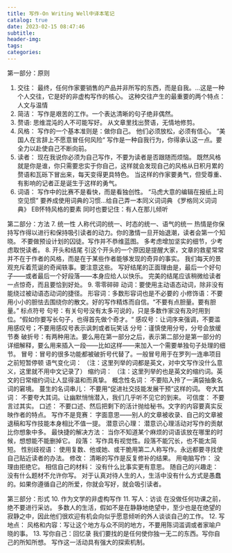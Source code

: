 ```yaml
---
title: 写作-On Writing Well中译本笔记
catalog: true
date: 2023-02-15 08:47:46
subtitle:
header-img:
tags:
categories:
---
```


第一部分：原则
1. 交往：
	最终，任何作家要销售的产品并非所写的东西，而是自我。...这是一种个人交往，它是好的非虚构写作的核心。
这种交往产生的最重要的两个特点：人文与温情
2. 简洁：
	写作是艰苦的工作。一个表达清晰的句子绝非偶然。
3. 赘语:
	思维混沌的人不可能写好。
	从文章里找出赘语，无情地修剪。
4. 风格：
	写作的一个基本准则是：做你自己。
	他们必须放松，必须有信心。
	“美国人在言辞上不愿意冒任何风险“
	写作是一种自我行为，你得承认这一点。要全力以赴使自己不断向前。
5. 读者：
	现在我说你必须为自己写作，不要为读者是否跟随而烦恼。
	既然风格就是你是谁，你只需要忠实于你自己，这样就会发现自己的风格从日积月累的赘语和瓦砾下冒出来，每天变得更具特色。
	当这样的作家要勇气，但受尊重、有影响的记者正是诞生于这样的勇气。
6. 词语：
	写作中的比赛不是看快，而是看独创性。
	“马虎大意的编辑在报纸上司空见惯”
	要养成使用词典的习惯...给自己弄一本同义词词典
	《罗格同义词词典》
	EB怀特风格的要素
	同时也要记住：有人在那儿倾听

第二部分：方法
7. 统一性
	人称代词的统一、时态的统一、语气的统一
	热情是你保持写作得以进行和保持吸引读者的动力。你的激情一旦开始退潮，读者会第一个知晓。
	不要做预设计划的囚徒。写作并不恭维蓝图。
	多考虑增加坚实的细节，少考虑取悦读者。
8. 开头和结尾
	引这个开头的一个原因是提醒大家，文章的救星常常并不在于作者的风格，而是在于某些作者能够发现的奇异的事实。
	我们每天的景观充斥着荒诞的奇闻轶事。要注意这些。
	写好结尾的正面理由是，最后一个好句子——或者最后一个好段落——本身应给人以快乐。
	完美的结尾应该稍微给读者一点惊奇，而且要恰到好处。
9. 零零碎碎
	动词：要使用主动语态动词，除非没有能绕过被动语态动词的捷径。
	形容词：多数形容词也是不必要的
	小修饰语：不要用小小的胆怯去围绕你的散文。好的写作精炼而自信。“不要有点胆量。要有胆量。”
	标点符号
		句号：有关句号没有太多可说的，只是多数作家没有及时用到位。“假如你要写长句子，也得首先做个奇才。“
		感叹号：让词序来强调，不要滥用感叹号；不要用感叹号表示讽刺或者玩笑话
		分号：谨慎使用分号，分号会放缓节奏
		破折号：有两种用法。要么用在第一部分之后，表示第二部分是第一部分的详细解释，要么用来插入一段——比如这样——来加入一个需要单独句子处理的细节。
		冒号：冒号的很多功能都被破折号代替了。一般冒号用于在罗列一连串项目之前短暂停顿
	语气变化词：
	（注：这里列举的词都是英文，对中文写作没什么意义，这里就不用中文记录了）
	缩约词：
	（注：这里列举的也是英文的缩约词。英文的日常缩约词让人显得温和而真挚。
	概念性名词：
	不要陷入拎了一满袋抽象名词的窘境。
	蔓生的名词串儿：
	不要用“促进社交技能发展干预“这样的词。
	夸大其词：
	不要夸大其词。让幽默悄悄潜入，我们几乎听不见它的到来。
	可信度：
	不要言过其实。
	口述：
	不要口述、然后把剩下的活计抛给秘书。文字的内容要真实反映作者的特点。
	写作不是竞赛：
	字面意思——别人的文章被收录、自己的文章被退稿和写作技能本身相比不值一提。
	潜意识心理：
	潜意识心理活动对写作的贡献比你想象中多。
	最快捷的解决方法：
	当你不知道某个麻烦的词语该放在哪里的时候，想想能不能删掉它。
	段落：
	写作具有视觉性。段落不能冗长，也不能太简短。
	性别歧视语：
	使用复数、他或她、或干脆用第二人称写作。永远都要寻找使自己贴近读者的办法。
	修改：
	清晰的写作是反复修补的结果。
	用电脑写作：
	没理由拒绝它。
	 相信自己的材料：
	 没有什么比事实更有意思。
	 随自己的兴趣走：
	 没有什么题材不允许你写。
	 对于认真对待人生的人，生活中没有什么方式是愚蠢的。如果你遵循自己的所爱，你就会写好，就会吸引读者。

第三部分：形式
10. 作为文学的非虚构写作
11. 写人：访谈
    在没做任何功课之前，绝不要进行采访。
    多数人的生活，假如不是在静静地绝望中，至少也是在绝望的寂静之中，因此他们很欢迎有机会向似乎愿意倾听的外人谈谈自己的工作。
12. 写地点：
    风格和内容：写让这个地方与众不同的地方，不要用陈词滥调或者家喻户晓的事。
13. 写你自己：回忆录
    我们要找的是任何使你独一无二的东西。写你自己的所知所想。
    写作这一活动具有强大的探索机制。